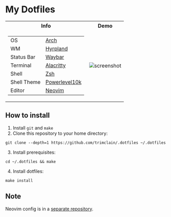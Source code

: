 # My Dotfiles


<table>
    <tr>
        <th>Info</th>
        <th>Demo</th>
    </tr>
    <tr>
        <td style="vertical-align: middle;">
            <table>
                <tr>
                    <td>OS</td>
                    <td><a href="https://archlinux.org">Arch</a></td>
                </tr>
                <!-- <tr> -->
                <!--     <td>WM</td> -->
                <!--     <td><a href="https://qtile.org">Qtile</a></td> -->
                <!-- </tr> -->
                <tr>
                    <td>WM</td>
                    <td><a href="https://hyprland.org/">Hyrpland</a></td>
                </tr>
                <tr>
                    <td>Status Bar</td>
                    <td><a href="https://github.com/Alexays/Waybar">Waybar</a></td>
                </tr>
                <!-- <tr> -->
                <!--     <td>Terminal</td> -->
                <!--     <td><a href="https://sw.kovidgoyal.net/kitty/">Kitty</a></td> -->
                <!-- </tr> -->
                <tr>
                    <td>Terminal</td>
                    <td><a href="https://alacritty.org/">Alacritty</a></td>
                </tr>
                <tr>
                    <td>Shell</td>
                    <td><a href="https://www.zsh.org">Zsh</a></td>
                </tr>
                <tr>
                    <td>Shell Theme</td>
                    <td><a href="https://github.com/romkatv/powerlevel10k">Powerlevel10k</a></td>
                </tr>
                <tr>
                    <td>Editor</td>
                    <td><a href="https://neovim.io">Neovim</a></td>
                </tr>
                <!-- <tr> -->
                <!--     <td>File&nbspManager</td> -->
                <!--     <td><a href="https://github.com/gokcehan/lf">lf</a></td> -->
                <!-- </tr> -->
            </table>
        </td>
        <td>
            <!-- Qtile Screenshot: -->
            <!-- <img src="https://github.com/trimclain/.dotfiles/assets/84108846/12d5daeb-6cf2-483e-a71d-96ba29580350" alt="screenshot"> -->
            <!-- Hyrpland Screenshot: -->
            <!-- <img src="https://github.com/trimclain/.dotfiles/assets/84108846/8bea4b86-d94d-46a1-aa2d-f8aeef3d7b1e" alt="screenshot"> -->
            <!-- Qtile Screenshot: -->
            <img src="https://github.com/user-attachments/assets/eb0abb1e-0faf-4c0e-a62f-fee91766e5a8" alt="screenshot">
        </td>
    </tr>
</table>


## How to install

1. Install `git` and `make`
2. Clone this repository to your home directory:
```
git clone --depth=1 https://github.com/trimclain/.dotfiles ~/.dotfiles
```
3. Install prerequisites:
```
cd ~/.dotfiles && make
```
4. Install dotfiles:
```
make install
```


## Note
Neovim config is in a [separate repository](https://github.com/trimclain/nvim).
